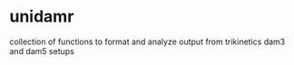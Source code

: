 # unidamr
collection of functions to format and analyze output from trikinetics dam3 and dam5 setups
